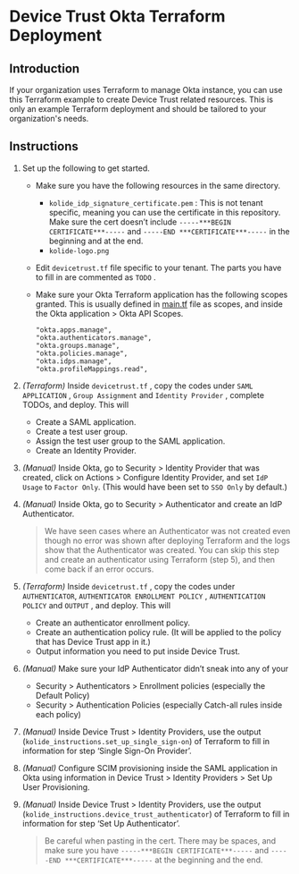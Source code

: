 # Device Trust Okta Terraform Deployment

## Introduction
If your organization uses Terraform to manage Okta instance, you can use this Terraform example to create Device Trust related resources. This is only an example Terraform deployment and should be tailored to your organization's needs.

## Instructions
1. Set up the following to get started.
    - Make sure you have the following resources in the same directory.
        - `kolide_idp_signature_certificate.pem` : This is not tenant specific, meaning you can use the certificate in this repository. Make sure the cert doesn’t include `-----***BEGIN CERTIFICATE***-----` and `-----END ***CERTIFICATE***-----` in the beginning and at the end.
        - `kolide-logo.png`
    - Edit `devicetrust.tf` file specific to your tenant. The parts you have to fill in are commented as `TODO` .
    - Make sure your Okta Terraform application has the following scopes granted. This is usually defined in [main.tf](http://main.tf) file as scopes, and inside the Okta application > Okta API Scopes.
        
        ```
        "okta.apps.manage",
        "okta.authenticators.manage",
        "okta.groups.manage",
        "okta.policies.manage",
        "okta.idps.manage",
        "okta.profileMappings.read",
        ```
        
2. *(Terraform)* Inside `devicetrust.tf` , copy the codes under `SAML APPLICATION` , `Group Assignment` and `Identity Provider` , complete TODOs, and deploy. This will
    - Create a SAML application.
    - Create a test user group.
    - Assign the test user group to the SAML application.
    - Create an Identity Provider.

3. *(Manual)* Inside Okta, go to Security > Identity Provider that was created, click on Actions > Configure Identity Provider, and set `IdP Usage` to `Factor Only`. (This would have been set to `SSO Only` by default.)

4. *(Manual)* Inside Okta, go to Security > Authenticator and create an IdP Authenticator.
    > We have seen cases where an Authenticator was not created even though no error was shown after deploying Terraform and the logs show that the Authenticator was created. You can skip this step and create an authenticator using Terraform (step 5), and then come back if an error occurs.

5. *(Terraform)* Inside `devicetrust.tf` , copy the codes under `AUTHENTICATOR`,  `AUTHENTICATOR ENROLLMENT POLICY` , `AUTHENTICATION POLICY` and `OUTPUT` , and deploy. This will
    - Create an authenticator enrollment policy.
    - Create an authentication policy rule. (It will be applied to the policy that has Device Trust app in it.)
    - Output information you need to put inside Device Trust.

6. *(Manual)* Make sure your IdP Authenticator didn’t sneak into any of your
    - Security > Authenticators > Enrollment policies (especially the Default Policy)
    - Security > Authentication Policies (especially Catch-all rules inside each policy)

7. *(Manual)* Inside Device Trust > Identity Providers, use the output (`kolide_instructions.set_up_single_sign-on`) of Terraform to fill in information for step ‘Single Sign-On Provider’.

8. *(Manual)* Configure SCIM provisioning inside the SAML application in Okta using information in Device Trust > Identity Providers > Set Up User Provisioning.

9. *(Manual)* Inside Device Trust > Identity Providers, use the output (`kolide_instructions.device_trust_authenticator`) of Terraform to fill in information for step ‘Set Up Authenticator’.
    > Be careful when pasting in the cert. There may be spaces, and make sure you have `-----***BEGIN CERTIFICATE***-----` and `-----END ***CERTIFICATE***-----` at the beginning and the end.
